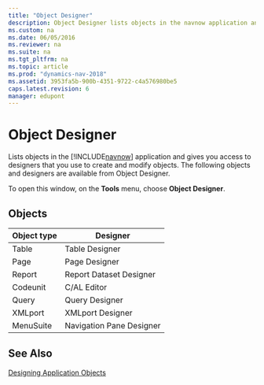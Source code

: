 ```yaml
---
title: "Object Designer"
description: Object Designer lists objects in the navnow application and gives you access to designers that you use to create and modify objects.
ms.custom: na
ms.date: 06/05/2016
ms.reviewer: na
ms.suite: na
ms.tgt_pltfrm: na
ms.topic: article
ms.prod: "dynamics-nav-2018"
ms.assetid: 3953fa5b-900b-4351-9722-c4a576980be5
caps.latest.revision: 6
manager: edupont
---
```

# Object Designer
Lists objects in the [!INCLUDE[navnow](../includes/navnow_md.md)] application and gives you access to designers that you use to create and modify objects. The following objects and designers are available from Object Designer.  

 To open this window, on the **Tools** menu, choose **Object Designer**.  

## Objects  

|Object type|Designer|  
|-----------------|--------------|  
|Table|Table Designer|  
|Page|Page Designer|  
|Report|Report Dataset Designer|  
|Codeunit|C/AL Editor|  
|Query|Query Designer|  
|XMLport|XMLport Designer|  
|MenuSuite|Navigation Pane Designer|  

## See Also  
 [Designing Application Objects](../Designing-Application-Objects.md)
